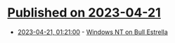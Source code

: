 # [Published on 2023-04-21](index.md)

* [2023-04-21, 01:21:00](https://lobste.rs/s/5tvug2/windows_nt_on_bull_estrella) - [Windows NT on Bull Estrella](http://vivapowerpc.eu/20230130-1800_Windows_NT_on_Bull_Estrella)
